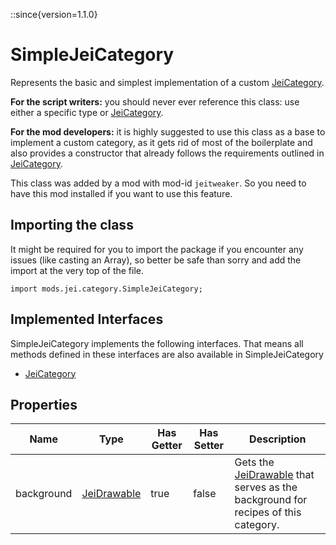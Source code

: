 ::since{version=1.1.0}
# SimpleJeiCategory

Represents the basic and simplest implementation of a custom [JeiCategory](/mods/JEI/API/Category/JeiCategory).

 <strong>For the script writers:</strong> you should never ever reference this class: use either a specific type or
 [JeiCategory](/mods/JEI/API/Category/JeiCategory).

 <strong>For the mod developers:</strong> it is highly suggested to use this class as a base to implement a custom
 category, as it gets rid of most of the boilerplate and also provides a constructor that already follows the
 requirements outlined in [JeiCategory](/mods/JEI/API/Category/JeiCategory).

This class was added by a mod with mod-id `jeitweaker`. So you need to have this mod installed if you want to use this feature.

## Importing the class

It might be required for you to import the package if you encounter any issues (like casting an Array), so better be safe than sorry and add the import at the very top of the file.
```zenscript
import mods.jei.category.SimpleJeiCategory;
```


## Implemented Interfaces
SimpleJeiCategory implements the following interfaces. That means all methods defined in these interfaces are also available in SimpleJeiCategory

- [JeiCategory](/mods/JEI/API/Category/JeiCategory)

## Properties

| Name | Type | Has Getter | Has Setter | Description |
|------|------|------------|------------|-------------|
| background | [JeiDrawable](/mods/JEI/API/Component/JeiDrawable) | true | false | Gets the [JeiDrawable](/mods/JEI/API/Component/JeiDrawable) that serves as the background for recipes of this category. |

